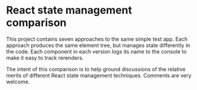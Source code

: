 # React state management comparison
This project contains seven approaches to the same simple test app. Each approach produces the same element tree, but manages state differently in the code. Each component in each version logs its name to the console to make it easy to track rerenders.

The intent of this comparison is to help ground discussions of the relative merits of different React state management techniques. Comments are very welcome.